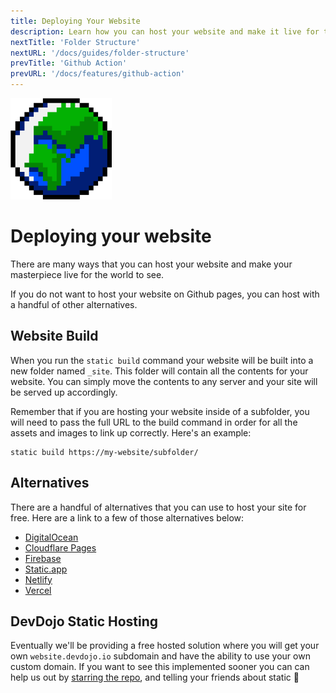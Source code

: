 ```yaml
---
title: Deploying Your Website
description: Learn how you can host your website and make it live for the world to see.
nextTitle: 'Folder Structure'
nextURL: '/docs/guides/folder-structure'
prevTitle: 'Github Action'
prevURL: '/docs/features/github-action' 
---
```



<div class="flex items-start px-5 py-5 mb-12 md:mb-5 mt-1 md:translate-y-0 translate-y-5 leading-[18px] bg-neutral-950 border border-yellow-400 rounded-md">
   <img class="hidden w-auto h-12 my-0 mr-5 md:h-20 md:block" src="/assets/images/icons/globe.png" />
   <div>
      <h1 class="mb-0 text-base md:text-3xl">Deploying your website</h1>
      <p class="my-1">There are many ways that you can host your website and make your masterpiece live for the world to see.</p>
   </div>
</div>

If you do not want to host your website on Github pages, you can host with a handful of other alternatives.

## Website Build

When you run the `static build` command your website will be built into a new folder named `_site`. This folder will contain all the contents for your website. You can simply move the contents to any server and your site will be served up accordingly.

Remember that if you are hosting your website inside of a subfolder, you will need to pass the full URL to the build command in order for all the assets and images to link up correctly. Here's an example:

```
static build https://my-website/subfolder/
```

## Alternatives

There are a handful of alternatives that you can use to host your site for free. Here are a link to a few of those alternatives below:

- [DigitalOcean](https://m.do.co/c/dc19b9819d06)
- [Cloudflare Pages](https://pages.cloudflare.com/)
- [Firebase](https://firebase.google.com/products/hosting)
- [Static.app](https://static.app/)
- [Netlify](https://www.netlify.com/)
- [Vercel](https://vercel.com/)

## DevDojo Static Hosting

Eventually we'll be providing a free hosted solution where you will get your own `website.devdojo.io` subdomain and have the ability to use your own custom domain. If you want to see this implemented sooner you can can help us out by <a href="https://github.com/thedevdojo/static" target="_blank" class="text-yellow-300 underline">starring the repo</a>, and telling your friends about static 🤘